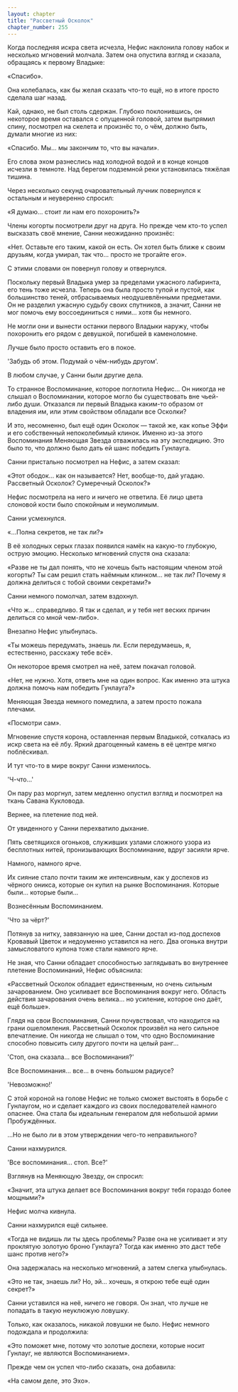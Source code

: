 ```yaml
---
layout: chapter
title: "Рассветный Осколок"
chapter_number: 255
---
```


Когда последняя искра света исчезла, Нефис наклонила голову набок и несколько мгновений молчала. Затем она опустила взгляд и сказала, обращаясь к первому Владыке:

«Спасибо».

Она колебалась, как бы желая сказать что-то ещё, но в итоге просто сделала шаг назад.

Кай, однако, не был столь сдержан. Глубоко поклонившись, он некоторое время оставался с опущенной головой, затем выпрямил спину, посмотрел на скелета и произнёс то, о чём, должно быть, думали многие из них:

«Спасибо. Мы... мы закончим то, что вы начали».

Его слова эхом разнеслись над холодной водой и в конце концов исчезли в темноте. Над берегом подземной реки установилась тяжёлая тишина.

Через несколько секунд очаровательный лучник повернулся к остальным и неуверенно спросил:

«Я думаю... стоит ли нам его похоронить?»

Члены когорты посмотрели друг на друга. Но прежде чем кто-то успел высказать своё мнение, Санни неожиданно произнёс:

«Нет. Оставьте его таким, какой он есть. Он хотел быть ближе к своим друзьям, когда умирал, так что... просто не трогайте его».

С этими словами он повернул голову и отвернулся.

Поскольку первый Владыка умер за пределами ужасного лабиринта, его тень тоже исчезла. Теперь она была просто тупой и пустой, как большинство теней, отбрасываемых неодушевлёнными предметами. Он не разделил ужасную судьбу своих спутников, а значит, Санни не мог помочь ему воссоединиться с ними... хотя бы немного.

Не могли они и вынести останки первого Владыки наружу, чтобы похоронить его рядом с девушкой, погибшей в каменоломне.

Лучше было просто оставить его в покое.

'Забудь об этом. Подумай о чём-нибудь другом'.

В любом случае, у Санни были другие дела.

То странное Воспоминание, которое поглотила Нефис... Он никогда не слышал о Воспоминании, которое могло бы существовать вне чьей-либо души. Отказался ли первый Владыка каким-то образом от владения им, или этим свойством обладали все Осколки?

И это, несомненно, был ещё один Осколок — такой же, как копье Эффи и его собственный непоколебимый клинок. Именно из-за этого Воспоминания Меняющая Звезда отважилась на эту экспедицию. Это было то, что должно было дать ей шанс победить Гунлауга.

Санни пристально посмотрел на Нефис, а затем сказал:

«Этот ободок... как он называется? Нет, вообще-то, дай угадаю. Рассветный Осколок? Сумеречный Осколок?»

Нефис посмотрела на него и ничего не ответила. Её лицо цвета слоновой кости было спокойным и неумолимым.

Санни усмехнулся.

«...Полна секретов, не так ли?»

В её холодных серых глазах появился намёк на какую-то глубокую, острую эмоцию. Несколько мгновений спустя она сказала:

«Разве не ты дал понять, что не хочешь быть настоящим членом этой когорты? Ты сам решил стать наёмным клинком... не так ли? Почему я должна делиться с тобой своими секретами?»

Санни немного помолчал, затем вздохнул.

«Что ж... справедливо. Я так и сделал, и у тебя нет веских причин делиться со мной чем-либо».

Внезапно Нефис улыбнулась.

«Ты можешь передумать, знаешь ли. Если передумаешь, я, естественно, расскажу тебе всё».

Он некоторое время смотрел на неё, затем покачал головой.

«Нет, не нужно. Хотя, ответь мне на один вопрос. Как именно эта штука должна помочь нам победить Гунлауга?»

Меняющая Звезда немного помедлила, а затем просто пожала плечами.

«Посмотри сам».

Мгновение спустя корона, оставленная первым Владыкой, соткалась из искр света на её лбу. Яркий драгоценный камень в её центре мягко поблёскивал.

И тут что-то в мире вокруг Санни изменилось.

'Ч-что...'

Он пару раз моргнул, затем медленно опустил взгляд и посмотрел на ткань Савана Кукловода.

Вернее, на плетение под ней.

От увиденного у Санни перехватило дыхание.

Пять светящихся огоньков, служивших узлами сложного узора из бесплотных нитей, пронизывающих Воспоминание, вдруг засияли ярче.

Намного, намного ярче.

Их сияние стало почти таким же интенсивным, как у доспехов из чёрного оникса, которые он купил на рынке Воспоминания. Которые были... которые были...

Вознесённым Воспоминанием.

'Что за чёрт?'

Потянув за нитку, завязанную на шее, Санни достал из-под доспехов Кровавый Цветок и недоуменно уставился на него. Два огонька внутри замысловатого кулона тоже стали намного ярче.

Не зная, что Санни обладает способностью заглядывать во внутреннее плетение Воспоминаний, Нефис объяснила:

«Рассветный Осколок обладает единственным, но очень сильным зачарованием. Оно усиливает все Воспоминания вокруг него. Область действия зачарования очень велика... но усиление, которое оно даёт, ещё больше».

Глядя на свои Воспоминания, Санни почувствовал, что находится на грани ошеломления. Рассветный Осколок произвёл на него сильное впечатление. Он никогда не слышал о том, что одно Воспоминание способно повысить силу другого почти на целый ранг...

'Стоп, она сказала... все Воспоминания?'

Все Воспоминания... все... в очень большом радиусе?

'Невозможно!'

С этой короной на голове Нефис не только сможет выстоять в борьбе с Гунлаугом, но и сделает каждого из своих последователей намного опаснее. Она стала бы идеальным генералом для небольшой армии Пробуждённых.

...Но не было ли в этом утверждении чего-то неправильного?

Санни нахмурился.

'Все воспоминания... стоп. Все?'

Взглянув на Меняющую Звезду, он спросил:

«Значит, эта штука делает все Воспоминания вокруг тебя гораздо более мощными?»

Нефис молча кивнула.

Санни нахмурился ещё сильнее.

«Тогда не видишь ли ты здесь проблемы? Разве она не усиливает и эту проклятую золотую броню Гунлауга? Тогда как именно это даст тебе шанс против него?»

Она задержалась на несколько мгновений, а затем слегка улыбнулась.

«Это не так, знаешь ли? Но, эй... хочешь, я открою тебе ещё один секрет?»

Санни уставился на неё, ничего не говоря. Он знал, что лучше не попадать в такую неуклюжую ловушку.

Только, как оказалось, никакой ловушки не было. Нефис немного подождала и продолжила:

«Это поможет мне, потому что золотые доспехи, которые носит Гунлауг, не являются Воспоминанием».

Прежде чем он успел что-либо сказать, она добавила:

«На самом деле, это Эхо».